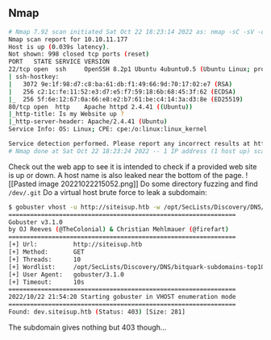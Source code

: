 ## Nmap
```bash
# Nmap 7.92 scan initiated Sat Oct 22 18:23:14 2022 as: nmap -sC -sV -oA nmap/init 10.10.11.177
Nmap scan report for 10.10.11.177
Host is up (0.039s latency).
Not shown: 998 closed tcp ports (reset)
PORT   STATE SERVICE VERSION
22/tcp open  ssh     OpenSSH 8.2p1 Ubuntu 4ubuntu0.5 (Ubuntu Linux; protocol 2.0)
| ssh-hostkey: 
|   3072 9e:1f:98:d7:c8:ba:61:db:f1:49:66:9d:70:17:02:e7 (RSA)
|   256 c2:1c:fe:11:52:e3:d7:e5:f7:59:18:6b:68:45:3f:62 (ECDSA)
|_  256 5f:6e:12:67:0a:66:e8:e2:b7:61:be:c4:14:3a:d3:8e (ED25519)
80/tcp open  http    Apache httpd 2.4.41 ((Ubuntu))
|_http-title: Is my Website up ?
|_http-server-header: Apache/2.4.41 (Ubuntu)
Service Info: OS: Linux; CPE: cpe:/o:linux:linux_kernel

Service detection performed. Please report any incorrect results at https://nmap.org/submit/ .
# Nmap done at Sat Oct 22 18:23:24 2022 -- 1 IP address (1 host up) scanned in 9.26 seconds
```
Check out the web app to see it is intended to check if a provided web site is up or down. A host name is also leaked near the bottom of the page.
![[Pasted image 20221022215052.png]]
Do some directory fuzzing and find ```/dev/.git```
Do a virtual host brute force to leak a subdomain:
```bash
$ gobuster vhost -u http://siteisup.htb -w /opt/SecLists/Discovery/DNS/bitquark-subdomains-top100000.txt
===============================================================
Gobuster v3.1.0
by OJ Reeves (@TheColonial) & Christian Mehlmauer (@firefart)
===============================================================
[+] Url:          http://siteisup.htb
[+] Method:       GET
[+] Threads:      10
[+] Wordlist:     /opt/SecLists/Discovery/DNS/bitquark-subdomains-top100000.txt
[+] User Agent:   gobuster/3.1.0
[+] Timeout:      10s
===============================================================
2022/10/22 21:54:20 Starting gobuster in VHOST enumeration mode
===============================================================
Found: dev.siteisup.htb (Status: 403) [Size: 281]
```
The subdomain gives nothing but 403 though...